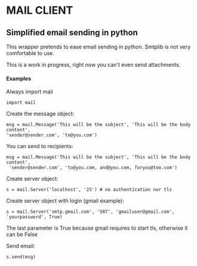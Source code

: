 # MAIL CLIENT
## Simplified email sending in python


This wrapper pretends to ease email sending in python. Smtplib is not very comfortable to use.


This is a work in progress, right now you can't even send attachments.

#### Examples
Always import mail

	import mail

Create the message object:

    msg = mail.Message('This will be the subject', 'This will be the body content', 
    'sender@sender.com', 'to@you.com')


You can send to recipients:

	msg = mail.Message('This will be the subject', 'This will be the body content',
	 'sender@sender.com', 'to@you.com, and@you.com, foryou@too.com')


Create server object:

	s = mail.Server('localhost', '25') # no authentication nor tls

Create server object with login (gmail example):

	s = mail.Server('smtp.gmail.com', '587', 'gmailuser@gmail.com', 'yourpassword', True)
	
The last parameter is True because gmail requires to start tls, otherwise it can be False

Send email:

	s.send(msg)
